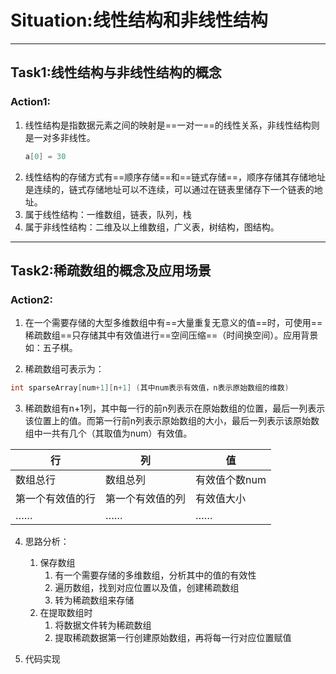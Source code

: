# Situation:线性结构和非线性结构 #
---
## Task1:线性结构与非线性结构的概念 <!-- the conception of linear structure and non-linear structure -->

### Action1: ###
1. 线性结构是指数据元素之间的映射是==一对一==的线性关系，非线性结构则是一对多非线性。
   ``` java
   a[0] = 30
   ```
2. 线性结构的存储方式有==顺序存储==和==链式存储==，顺序存储其存储地址是连续的，链式存储地址可以不连续，可以通过在链表里储存下一个链表的地址。
3. 属于线性结构：一维数组，链表，队列，栈
4. 属于非线性结构：二维及以上维数组，广义表，树结构，图结构。
---

## Task2:稀疏数组的概念及应用场景 ##

### Action2: ###

1. 在一个需要存储的大型多维数组中有==大量重复无意义的值==时，可使用==稀疏数组==只存储其中有效值进行==空间压缩==（时间换空间）。应用背景如：五子棋。

2. 稀疏数组可表示为：
``` java
int sparseArray[num+1][n+1] (其中num表示有效值，n表示原始数组的维数)
```
3. 稀疏数组有n+1列，其中每一行的前n列表示在原始数组的位置，最后一列表示该位置上的值。而第一行前n列表示原始数组的大小，最后一列表示该原始数组中一共有几个（其取值为num）有效值。

| 行   | 列   | 值   |
| ---- | ---- | ---- |
| 数组总行 | 数组总列 | 有效值个数num |
|第一个有效值的行|第一个有效值的列|有效值大小|
|……|……|……|

4. 思路分析：
   1. 保存数组 
      1. 有一个需要存储的多维数组，分析其中的值的有效性
      2. 遍历数组，找到对应位置以及值，创建稀疏数组   
      3. 转为稀疏数组来存储
   2. 在提取数组时
      1. 将数据文件转为稀疏数组
      2. 提取稀疏数据第一行创建原始数组，再将每一行对应位置赋值

5. 代码实现<!--  学习java编程后进行补充 -->
